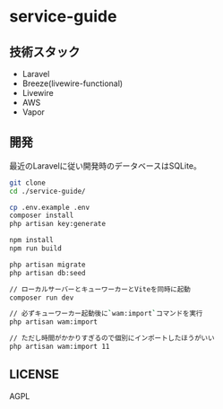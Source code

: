 # service-guide

## 技術スタック
- Laravel
- Breeze(livewire-functional)
- Livewire
- AWS
- Vapor

## 開発

最近のLaravelに従い開発時のデータベースはSQLite。

```bash
git clone 
cd ./service-guide/

cp .env.example .env
composer install
php artisan key:generate

npm install
npm run build

php artisan migrate
php artisan db:seed

// ローカルサーバーとキューワーカーとViteを同時に起動
composer run dev

// 必ずキューワーカー起動後に`wam:import`コマンドを実行
php artisan wam:import

// ただし時間がかかりすぎるので個別にインポートしたほうがいい
php artisan wam:import 11
```

## LICENSE
AGPL  
